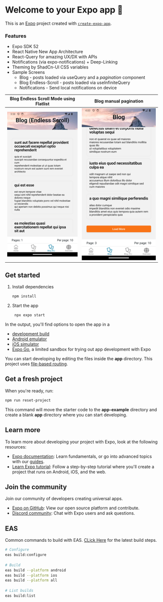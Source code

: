 # Welcome to your Expo app 👋

This is an [Expo](https://expo.dev) project created with [`create-expo-app`](https://www.npmjs.com/package/create-expo-app).

### Features
- Expo SDK 52
- React Native New App Architecture 
- React-Query for amazing UX/DX with APIs
- Notifications (via expo-notifications) + Deep-Linking
- Theming by ShadCn-UI CSS variables
- Sample Screens
   - Blog - posts loaded via useQuery and a *pagination* component
   - Blog Endless-Scroll - posts loaded via useInfiniteQuery
   - Notifications - Send local notifications on device

Blog Endless Scroll Mode using Flatlist             |  Blog manual pagination
:-------------------------:|:-------------------------:
![Screenshot 1: Blog Endless Scroll Mode using Flatlist](./_files/screenshot-blog-endless-scroll.png)  |   ![Screenshot 2: Blog manual pagination](./_files/screenshot-blog-manual-pagination.png)


## Get started

1. Install dependencies

   ```bash
   npm install
   ```

2. Start the app

   ```bash
    npx expo start
   ```

In the output, you'll find options to open the app in a

- [development build](https://docs.expo.dev/develop/development-builds/introduction/)
- [Android emulator](https://docs.expo.dev/workflow/android-studio-emulator/)
- [iOS simulator](https://docs.expo.dev/workflow/ios-simulator/)
- [Expo Go](https://expo.dev/go), a limited sandbox for trying out app development with Expo

You can start developing by editing the files inside the **app** directory. This project uses [file-based routing](https://docs.expo.dev/router/introduction).

## Get a fresh project

When you're ready, run:

```bash
npm run reset-project
```

This command will move the starter code to the **app-example** directory and create a blank **app** directory where you can start developing.

## Learn more

To learn more about developing your project with Expo, look at the following resources:

- [Expo documentation](https://docs.expo.dev/): Learn fundamentals, or go into advanced topics with our [guides](https://docs.expo.dev/guides).
- [Learn Expo tutorial](https://docs.expo.dev/tutorial/introduction/): Follow a step-by-step tutorial where you'll create a project that runs on Android, iOS, and the web.

## Join the community

Join our community of developers creating universal apps.

- [Expo on GitHub](https://github.com/expo/expo): View our open source platform and contribute.
- [Discord community](https://chat.expo.dev): Chat with Expo users and ask questions.

## EAS
Common commands to build with EAS. [CLick Here](https://docs.expo.dev/build/setup/) for the latest build steps.

```bash
# Configure
eas build:configure

# Build
eas build --platform android
eas build --platform ios
eas build --platform all

# List builds
eas build:list
```
